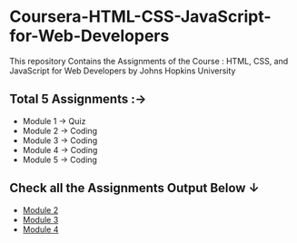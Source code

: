 # Coursera-HTML-CSS-JavaScript-for-Web-Developers
This repository Contains the Assignments of the Course : HTML, CSS, and JavaScript for Web Developers by Johns Hopkins University

## Total 5 Assignments :→
* Module 1 → Quiz
* Module 2 → Coding
* Module 3 → Coding 
* Module 4 → Coding 
* Module 5 → Coding 

## Check all the Assignments Output Below ↓
- [Module 2](https://ashutosh-pmishra.github.io/Coursera-HTML-CSS-JavaScript-for-Web-Developers/Assignments/Module-2-solution/)
- [Module 3](https://ashutosh-pmishra.github.io/Coursera-HTML-CSS-JavaScript-for-Web-Developers/Assignments/Module-3-solution/)
- [Module 4](https://ashutosh-pmishra.github.io/Coursera-HTML-CSS-JavaScript-for-Web-Developers/Assignments/Module-4-solution/)
